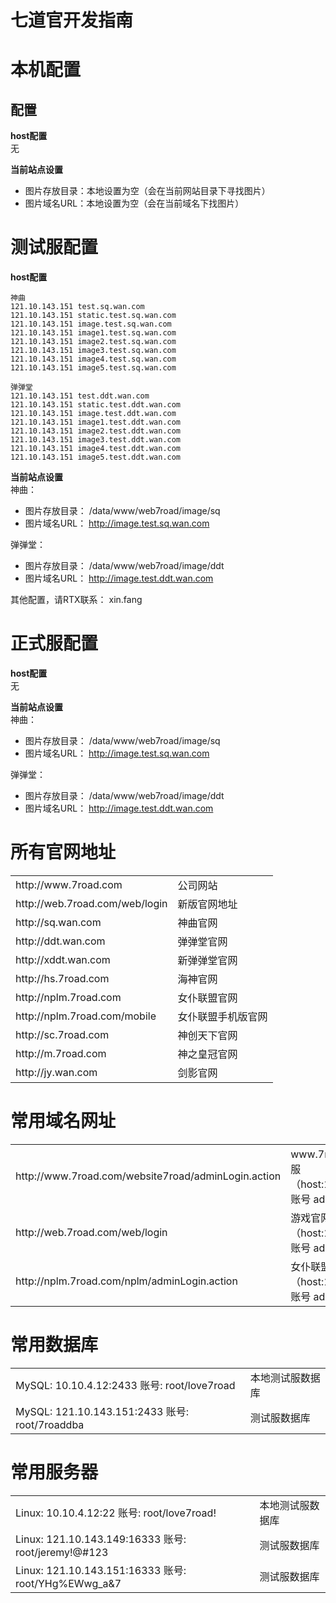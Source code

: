 
七道官开发指南
=====

# 本机配置
## 配置
**host配置**  
无

**当前站点设置**  

- 图片存放目录：本地设置为空（会在当前网站目录下寻找图片）
- 图片域名URL：本地设置为空（会在当前域名下找图片）

# 测试服配置

**host配置**

    神曲
    121.10.143.151 test.sq.wan.com
    121.10.143.151 static.test.sq.wan.com
    121.10.143.151 image.test.sq.wan.com
    121.10.143.151 image1.test.sq.wan.com
    121.10.143.151 image2.test.sq.wan.com
    121.10.143.151 image3.test.sq.wan.com
    121.10.143.151 image4.test.sq.wan.com
    121.10.143.151 image5.test.sq.wan.com

    弹弹堂
    121.10.143.151 test.ddt.wan.com
    121.10.143.151 static.test.ddt.wan.com
    121.10.143.151 image.test.ddt.wan.com
    121.10.143.151 image1.test.ddt.wan.com
    121.10.143.151 image2.test.ddt.wan.com
    121.10.143.151 image3.test.ddt.wan.com
    121.10.143.151 image4.test.ddt.wan.com
    121.10.143.151 image5.test.ddt.wan.com

**当前站点设置**  
神曲：

- 图片存放目录： /data/www/web7road/image/sq
- 图片域名URL： http://image.test.sq.wan.com

弹弹堂：

- 图片存放目录： /data/www/web7road/image/ddt
- 图片域名URL： http://image.test.ddt.wan.com

其他配置，请RTX联系： xin.fang

# 正式服配置
**host配置**  
无

**当前站点设置**  
神曲：

- 图片存放目录： /data/www/web7road/image/sq
- 图片域名URL： http://image.test.sq.wan.com

弹弹堂：

- 图片存放目录： /data/www/web7road/image/ddt
- 图片域名URL： http://image.test.ddt.wan.com


# 所有官网地址
<table>
<tr>
    <td>http://www.7road.com</td>
    <td>公司网站</td>
</tr>
<tr>
    <td>http://web.7road.com/web/login</td>
    <td>新版官网地址</td>
</tr>
<tr>
    <td>http://sq.wan.com</td>
    <td>神曲官网</td>
</tr>
<tr>
    <td>http://ddt.wan.com</td>
    <td>弹弹堂官网</td>
</tr>
<tr>
    <td>http://xddt.wan.com</td>
    <td>新弹弹堂官网</td>
</tr>
<tr>
    <td>http://hs.7road.com</td>
    <td>海神官网</td>
</tr>
<tr>
    <td>http://nplm.7road.com</td>
    <td>女仆联盟官网</td>
</tr>
<tr>
    <td>http://nplm.7road.com/mobile</td>
    <td>女仆联盟手机版官网</td>
</tr>
<tr>
    <td>http://sc.7road.com</td>
    <td>神创天下官网</td>
</tr>
<tr>
    <td>http://m.7road.com</td>
    <td>神之皇冠官网</td>
</tr>
<tr>
    <td>http://jy.wan.com</td>
    <td>剑影官网</td>
</tr>
</table>

# 常用域名网址
<table>
<tr>
    <td>http://www.7road.com/website7road/adminLogin.action</td>
    <td>www.7road.com 官网测试服（host:121.10.143.151）账号 admin/admin </td>
</tr>
<tr>
    <td>http://web.7road.com/web/login</td>
    <td>游戏官网测试服:（host:121.10.143.151）账号 admin/admin</td>
</tr>
<tr>
    <td>http://nplm.7road.com/nplm/adminLogin.action</td>
    <td>女仆联盟官网测试服:（host:121.10.143.151）账号 admin/admin</td>
</tr>
</table>

# 常用数据库
<table>
<tr>
    <td>MySQL: 10.10.4.12:2433 账号: root/love7road</td>
    <td>本地测试服数据库</td>
</tr>
<tr>
    <td>MySQL: 121.10.143.151:2433 账号: root/7roaddba</td>
    <td>测试服数据库</td>
</tr>
</table>

# 常用服务器
<table>
<tr>
    <td>Linux: 10.10.4.12:22 账号: root/love7road!</td>
    <td>本地测试服数据库</td>
</tr>
<tr>
    <td>Linux: 121.10.143.149:16333 账号: root/jeremy!@#123</td>
    <td>测试服数据库</td>
</tr>
<tr>
    <td>Linux: 121.10.143.151:16333 账号: root/YHg%EWwg_a&7</td>
    <td>测试服数据库</td>
</tr>
</table>